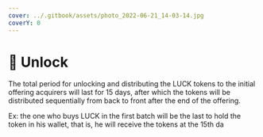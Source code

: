 ```yaml
---
cover: ../.gitbook/assets/photo_2022-06-21_14-03-14.jpg
coverY: 0
---
```


# 🔐 Unlock

The total period for unlocking and distributing the LUCK  tokens to the initial offering acquirers will last for 15 days, after which the tokens will be distributed sequentially from back to front after the end of the offering.

Ex: the one who buys  LUCK  in the first batch will be the last to hold the token in his wallet, that is, he will receive the tokens at the 15th da
